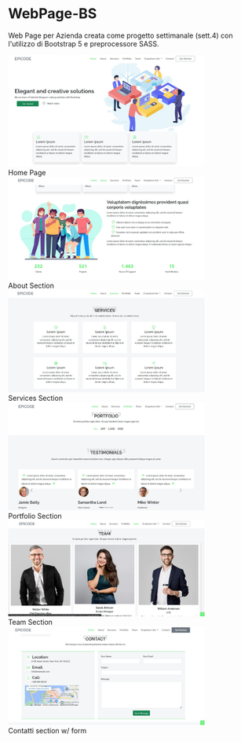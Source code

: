 # WebPage-BS
Web Page per Azienda creata come progetto settimanale (sett.4) con l'utilizzo di Bootstrap 5 e preprocessore SASS.

<img src="img/Home.jpg" width="400"><br><span>Home Page</span><br>
<img src="img/About.jpg" width="400"><br><span>About Section</span><br>
<img src="img/Services.jpg" width="400"><br><span>Services Section</span><br>
<img src="img/Portfolio.jpg" width="400"><br><span>Portfolio Section</span><br>
<img src="img/Team.jpg" width="400"><br><span>Team Section</span><br>
<img src="img/Contatti.jpg" width="400"><br><span>Contatti section w/ form</span><br>
